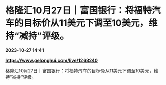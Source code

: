 # 格隆汇10月27日｜富国银行：将福特汽车的目标价从11美元下调至10美元，维持“减持”评级。

**2023-10-27 14:41**

**https://www.gelonghui.com/live/1268240**

格隆汇10月27日｜富国银行：将福特汽车的目标价从11美元下调至10美元，维持“减持”评级。